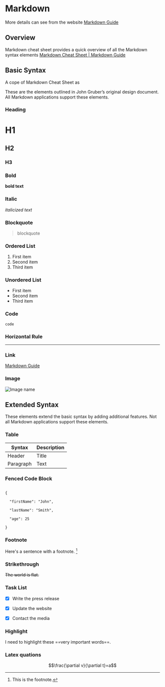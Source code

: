 # Markdown

More details can see from the website [Markdown Guide](https://www.markdownguide.org/)

## Overview

Markdown cheat sheet provides a quick overview of all the Markdown syntax elements [Markdown Cheat Sheet | Markdown Guide](https://www.markdownguide.org/cheat-sheet/)

## Basic Syntax

A cope of Markdown Cheat Sheet as

These are the elements outlined in John Gruber’s original design document. All Markdown applications support these elements.

### Heading

# H1

## H2

### H3

### Bold

**bold text**

### Italic

*italicized text*

### Blockquote

> blockquote

### Ordered List

1. First item
2. Second item
3. Third item

### Unordered List

- First item
- Second item
- Third item


### Code

`code`

### Horizontal Rule

---

### Link

[Markdown Guide](https://www.markdownguide.org)

### Image

![Image name](https://www.markdownguide.org/assets/images/tux.png)

## Extended Syntax

These elements extend the basic syntax by adding additional features. Not all Markdown applications support these elements.

### Table

| Syntax    | Description |
| --------- | ----------- |
| Header    | Title       |
| Paragraph | Text        |

### Fenced Code Block

```

{

  "firstName": "John",

  "lastName": "Smith",

  "age": 25

}

```

### Footnote

Here's a sentence with a footnote. [^1]

[^1]: This is the footnote.

### Strikethrough

~~The world is flat.~~

### Task List

- [x] Write the press release

- [x] Update the website

- [x] Contact the media
  

### Highlight

I need to highlight these ==very important words==.

### Latex quations

```math
\frac{\partial v}{\partial t}=a
```